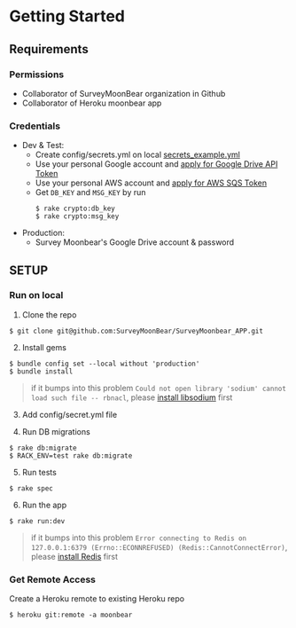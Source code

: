 # Getting Started

## Requirements
### Permissions
- Collaborator of SurveyMoonBear organization in Github
- Collaborator of Heroku moonbear app

### Credentials
- Dev & Test:
  - Create config/secrets.yml on local [secrets_example.yml](../config/secrets_example.yml)
  - Use your personal Google account and [apply for Google Drive API Token](google/google-drive-api.md)
  - Use your personal AWS account and [apply for AWS SQS Token](aws/sqs.md)
  - Get `DB_KEY` and `MSG_KEY` by run
    ```
    $ rake crypto:db_key  
    $ rake crypto:msg_key
    ```
- Production: 
  - Survey Moonbear's Google Drive account & password

## SETUP
### Run on local

1. Clone the repo
```
$ git clone git@github.com:SurveyMoonBear/SurveyMoonbear_APP.git
```

2. Install gems
```
$ bundle config set --local without 'production'
$ bundle install
```

> if it bumps into this problem 
> `Could not open library 'sodium' cannot load such file -- rbnacl`,
> please [install libsodium](https://github.com/RubyCrypto/rbnacl/wiki/Installing-libsodium) first

3. Add config/secret.yml file

4. Run DB migrations
```
$ rake db:migrate
$ RACK_ENV=test rake db:migrate
```

5. Run tests
```
$ rake spec
```

6. Run the app
```
$ rake run:dev
```

> if it bumps into this problem 
> `Error connecting to Redis on 127.0.0.1:6379 (Errno::ECONNREFUSED) (Redis::CannotConnectError)`,
> please [install Redis](https://redis.io/docs/getting-started/installation/) first

### Get Remote Access
Create a Heroku remote to existing Heroku repo
```
$ heroku git:remote -a moonbear
```
